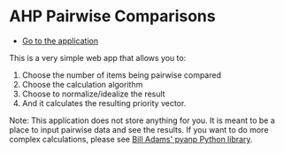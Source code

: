 # AHP Pairwise Comparisons
* [Go to the application](pwapp.html)

This is a very simple web app that allows you to:

1. Choose the number of items being pairwise compared
2. Choose the calculation algorithm
3. Choose to normalize/idealize the result
4. And it calculates the resulting priority vector.

Note: This application does not store anything for you.  It is meant to be a
place to input pairwise data and see the results.  If you want to do more
complex calculations, please see [Bill Adams' pyanp Python library](https://pyanp.org).
